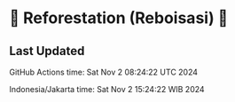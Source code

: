 
# 🌳 Reforestation (Reboisasi) 🌲

## Last Updated

GitHub Actions time: Sat Nov  2 08:24:22 UTC 2024

Indonesia/Jakarta time: Sat Nov  2 15:24:22 WIB 2024
